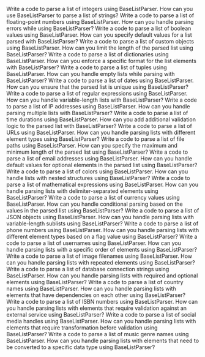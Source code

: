 Write a code to parse a list of integers using BaseListParser.
How can you use BaseListParser to parse a list of strings?
Write a code to parse a list of floating-point numbers using BaseListParser.
How can you handle parsing errors while using BaseListParser?
Write a code to parse a list of boolean values using BaseListParser.
How can you specify default values for a list parsed with BaseListParser?
Write a code to parse a list of custom objects using BaseListParser.
How can you limit the length of the parsed list using BaseListParser?
Write a code to parse a list of dictionaries using BaseListParser.
How can you enforce a specific format for the list elements with BaseListParser?
Write a code to parse a list of tuples using BaseListParser.
How can you handle empty lists while parsing with BaseListParser?
Write a code to parse a list of dates using BaseListParser.
How can you ensure that the parsed list is unique using BaseListParser?
Write a code to parse a list of regular expressions using BaseListParser.
How can you handle variable-length lists with BaseListParser?
Write a code to parse a list of IP addresses using BaseListParser.
How can you handle parsing multiple lists with BaseListParser?
Write a code to parse a list of time durations using BaseListParser.
How can you add additional validation logic to the parsed list with BaseListParser?
Write a code to parse a list of URLs using BaseListParser.
How can you handle parsing lists with different element types using BaseListParser?
Write a code to parse a list of file paths using BaseListParser.
How can you specify the maximum and minimum length of the parsed list using BaseListParser?
Write a code to parse a list of email addresses using BaseListParser.
How can you handle default values for optional elements in the parsed list using BaseListParser?
Write a code to parse a list of colors using BaseListParser.
How can you handle lists with nested structures using BaseListParser?
Write a code to parse a list of mathematical expressions using BaseListParser.
How can you handle parsing lists with delimiter-separated elements using BaseListParser?
Write a code to parse a list of currency values using BaseListParser.
How can you handle conditional parsing based on the values in the parsed list using BaseListParser?
Write a code to parse a list of JSON objects using BaseListParser.
How can you handle parsing lists with variable-length sublists using BaseListParser?
Write a code to parse a list of phone numbers using BaseListParser.
How can you handle parsing lists with different element types based on a flag value using BaseListParser?
Write a code to parse a list of usernames using BaseListParser.
How can you handle parsing lists with a specific order of elements using BaseListParser?
Write a code to parse a list of image filenames using BaseListParser.
How can you handle parsing lists with repeated elements using BaseListParser?
Write a code to parse a list of database connection strings using BaseListParser.
How can you handle parsing lists with required and optional elements using BaseListParser?
Write a code to parse a list of country names using BaseListParser.
How can you handle parsing lists with elements that have dependencies on each other using BaseListParser?
Write a code to parse a list of ISBN numbers using BaseListParser.
How can you handle parsing lists with elements that require validation against an external service using BaseListParser?
Write a code to parse a list of social media handles using BaseListParser.
How can you handle parsing lists with elements that require transformation before validation using BaseListParser?
Write a code to parse a list of music genre names using BaseListParser.
How can you handle parsing lists with elements that need to be converted to a specific data type using BaseListParser?